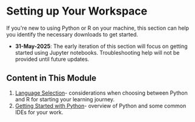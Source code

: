 # Setting up Your Workspace

If you're new to using Python or R on your machine, this section can help you identify the necessary downloads to get started.

- __31-May-2025__: The early iteration of this section will focus on getting started using Jupyter notebooks. Troubleshooting help will not be provided until future updates.

## Content in This Module
1. [Language Selection](/module00/language_selection.md)- considerations when choosing between Python and R for starting your learning journey.
2. [Getting Started with Python](/module00/getting_started_with_python.md)- overview of Python and some common IDEs for your work.
